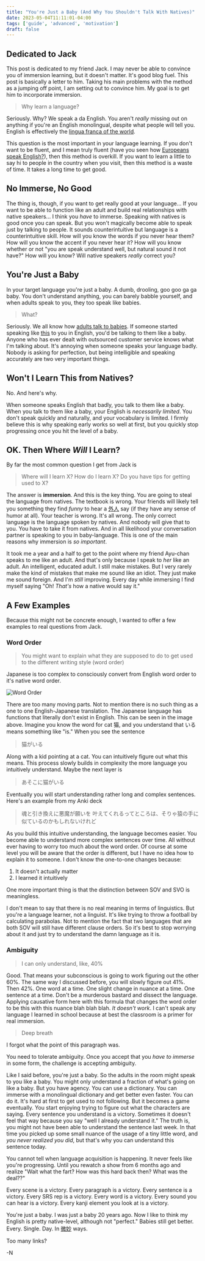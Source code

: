 ```yaml
---
title: "You're Just a Baby (And Why You Shouldn't Talk With Natives)"
date: 2023-05-04T11:11:01-04:00
tags: ['guide', 'advanced', 'motivation']
draft: false
---
```


## Dedicated to Jack

This post is dedicated to my friend Jack. I may never be able to convince you of immersion learning, but it doesn't matter. It's good blog fuel. This post
is basically a letter to him. Taking his main problems with the method as a jumping off point, I am setting out to convince him. My goal is to get him to incorporate immersion.

> Why learn a language?

Seriously. Why? We speak a da English. You aren't *really* missing out on anything if you're an English monolingual, despite what people will tell you.
English is effectively the [lingua franca of the world](https://ja.wikipedia.org/wiki/%E3%83%AA%E3%83%B3%E3%82%B0%E3%83%AF%E3%83%BB%E3%83%95%E3%83%A9%E3%83%B3%E3%82%AB#%E8%8B%B1%E8%AA%9E).

This question is the most important in your language learning. If you don't want to be fluent, and I mean truly fluent (have you seen how [Europeans
speak English?](https://www.youtube.com/watch?v=D0-IrQY4ix8)), then this method is overkill. If you want to learn a little to say hi to people in the country when you visit, then this method is a waste of time. It takes a long time to get good.

## No Immerse, No Good

The thing is, though, if you want to get really good at your language... If you want to be able to function like an adult and build real relationships with native speakers... I think you *have* to immerse. Speaking with natives
is good once you can speak. But you won't magically become able to speak just by talking to people. It sounds counterintuitive but language is a
counterintuitive skill. How will you know the words if you never hear them? How will you know the accent if you never hear it? How will you know whether or
not "you are speak understand well, but natural sound it not have?" How will you know? Will native speakers *really* correct you?

## You're Just a Baby

In your target language you're just a baby. A dumb, drooling, goo goo ga ga baby. You don't understand anything, you can barely babble yourself, and
when adults speak to you, they too speak like babies.

> What?

Seriously. We all know how [adults talk to babies](https://www.youtube.com/watch?v=vm37vKnDdh8). If someone started speaking like [this](https://www.youtube.com/watch?v=CKjaFG4YN6g) to you in English, you'd be talking to them like a baby. Anyone who has ever
dealt with outsourced customer service knows what I'm talking about. It's annoying when someone speaks your language badly.
Nobody is asking for perfection, but being intelligible and speaking accurately are two very important things.

## Won't I Learn This from Natives?

No. And here's why.

When someone speaks English that badly, you talk to them like a baby. When you talk to them like a baby, your English is
*necessarily limited*. You don't speak quickly and naturally, and your vocabulary is limited. I firmly believe this is why speaking early
works so well at first, but you quickly stop progressing once you hit the level of a baby.

## OK. Then Where *Will* I Learn?

By far the most common question I get from Jack is

> Where will I learn X? How do I learn X? Do you have tips for getting used to X?

The answer is **immersion**. And this is the key thing. You are going to steal the language from natives. The textbook is wrong. Your
friends will likely tell you something they find *funny* to hear a [外人](https://jisho.org/search/%E5%A4%96%E4%BA%BA) say (if they have any sense of humor at all). Your teacher is wrong. It's all wrong. The only correct language is the language spoken by natives. And
nobody will give that to you. You have to take it from natives. And in all likelihood your conversation partner is speaking to you
in baby-language. This is one of the main reasons why immersion is *so important*.

It took me a year and a half to get to the point where my friend Ayu-chan speaks to me like an adult. And that's only because I speak to
*her* like an adult. An intelligent, educated adult. I still make mistakes. But I very rarely make the kind of mistakes that make me
sound like an idiot. They just make me sound foreign. And I'm *still* improving. Every day while immersing I find myself saying "Oh!
*That's* how a native would say it."

## A Few Examples

Because this might not be concrete enough, I wanted to offer a few examples to real questions from Jack.

### Word Order

> You might want to explain what they are supposed to do to get used to the different writing style (word order)

Japanese is too complex to consciously convert from English word order to it's native word order.

![Word Order](/IMG_2772.jpg)

There are too many moving
parts. Not to mention there is no such thing as a one to one English-Japanese translation. The Japanese language has functions
that literally don't exist in English. This can be seen in the image above. Imagine you know the word for cat 猫, and you understand
that いる means something like "is." When you see the sentence

> 猫がいる

Along with a kid pointing at a cat. You can intuitively figure out what this means. This process slowly builds in complexity the more
language you intuitively understand. Maybe the next layer is

> あそこに猫がいる

Eventually you will start understanding rather long and complex sentences. Here's an example from my Anki deck

> 魂と引き換えに悪魔が願いを 叶えてくれるってところは、そりゃ猿の手に似ているのかもしれないけれど

As you build this intuitive understanding, the language becomes easier. You become able to understand more complex sentences over time.
All without ever having to worry too much about the word order. Of course at some level you will be aware that the order is different,
but I have no idea how to explain it to someone. I don't know the one-to-one changes because:

1. It doesn't actually matter
2. I learned it intuitively

One more important thing is that the distinction between SOV and SVO is meaningless.

I don't mean to say that there is no real meaning in terms of linguistics. But you're a language learner, not a linguist. It's like trying to throw a football by calculating parabolas. Not to mention the fact that two languages that are both SOV will still have different
clause orders. So it's best to stop worrying about it and just try to understand the damn language as it is.

### Ambiguity

> I can only understand, like, 40%

Good. That means your subconscious is going to work figuring out the other 60%. The same way I discussed before, you will slowly figure out 41%. Then 42%. One word at a time. One slight change in nuance at a time. One sentence at a time. Don't be a murderous bastard and
dissect the language. Applying causative form here with this formula that changes the word order to be this with this nuance blah
blah blah. *It doesn't work*. I can't speak any language I learned in school because at best the classroom is a primer for real
immersion.

> Deep breath

I forgot what the point of this paragraph was.

You need to tolerate ambiguity. Once you accept that you *have to immerse* in some form, the challenge is accepting ambiguity.

Like I said before, you're just a baby. So the adults in the room might speak to you like a baby. You might only understand a fraction of what's going on like a baby. But you have agency. You can use a dictionary. You can immerse with a monolingual dictionary and get better even faster. You can do it. It's hard at first to get used to not following. But it becomes a game eventually. You start enjoying
trying to figure out what the characters are saying. Every sentence you understand is a victory. Sometimes it doesn't feel that way
because you say "well I already understand it." The truth is, you might not have been able to understand the sentence last week. In that
time you picked up some small nuance of the usage of a tiny little word, and *you never realized you did*, but that's why you can
understand this sentence today.

You cannot tell when language acquisition is happening. It never feels like you're progressing. Until you rewatch a show from 6 months
ago and realize "Wait what the fart? How was this hard back then? What was the deal??"

Every scene is a victory.
Every paragraph is a victory.
Every sentence is a victory.
Every SRS rep is a victory.
Every word is a victory.
Every sound you can hear is a victory.
Every kanji element you look at is a victory.

You're just a baby. I was just a baby 20 years ago. Now I like to think my English is pretty native-level, although not "perfect." Babies still get better. Every. Single. Day. In [微妙](https://jisho.org/search/%E5%BE%AE%E5%A6%99) ways.

Too many links?

-N

